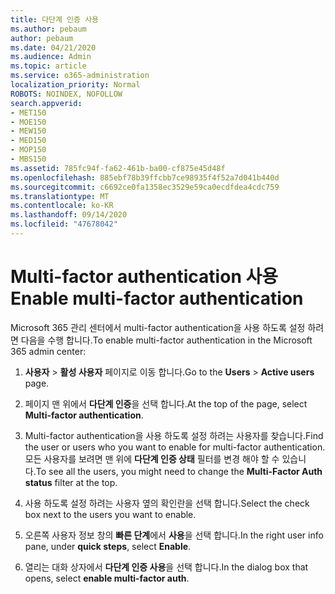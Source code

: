```yaml
---
title: 다단계 인증 사용
ms.author: pebaum
author: pebaum
ms.date: 04/21/2020
ms.audience: Admin
ms.topic: article
ms.service: o365-administration
localization_priority: Normal
ROBOTS: NOINDEX, NOFOLLOW
search.appverid:
- MET150
- MOE150
- MEW150
- MED150
- MOP150
- MBS150
ms.assetid: 785fc94f-fa62-461b-ba00-cf875e45d48f
ms.openlocfilehash: 885ebf78b39ffcbb7ce98935f4f52a7d041b440d
ms.sourcegitcommit: c6692ce0fa1358ec3529e59ca0ecdfdea4cdc759
ms.translationtype: MT
ms.contentlocale: ko-KR
ms.lasthandoff: 09/14/2020
ms.locfileid: "47678042"
---
```

# <a name="enable-multi-factor-authentication"></a><span data-ttu-id="c254c-102">Multi-factor authentication 사용</span><span class="sxs-lookup"><span data-stu-id="c254c-102">Enable multi-factor authentication</span></span>

<span data-ttu-id="c254c-103">Microsoft 365 관리 센터에서 multi-factor authentication을 사용 하도록 설정 하려면 다음을 수행 합니다.</span><span class="sxs-lookup"><span data-stu-id="c254c-103">To enable multi-factor authentication in the Microsoft 365 admin center:</span></span>

1. <span data-ttu-id="c254c-104">**사용자** \> **활성 사용자** 페이지로 이동 합니다.</span><span class="sxs-lookup"><span data-stu-id="c254c-104">Go to the **Users** \> **Active users** page.</span></span>
    
2. <span data-ttu-id="c254c-105">페이지 맨 위에서 **다단계 인증**을 선택 합니다.</span><span class="sxs-lookup"><span data-stu-id="c254c-105">At the top of the page, select **Multi-factor authentication**.</span></span> 
    
3. <span data-ttu-id="c254c-106">Multi-factor authentication을 사용 하도록 설정 하려는 사용자를 찾습니다.</span><span class="sxs-lookup"><span data-stu-id="c254c-106">Find the user or users who you want to enable for multi-factor authentication.</span></span> <span data-ttu-id="c254c-107">모든 사용자를 보려면 맨 위에 **다단계 인증 상태** 필터를 변경 해야 할 수 있습니다.</span><span class="sxs-lookup"><span data-stu-id="c254c-107">To see all the users, you might need to change the **Multi-Factor Auth status** filter at the top.</span></span>
    
4. <span data-ttu-id="c254c-108">사용 하도록 설정 하려는 사용자 옆의 확인란을 선택 합니다.</span><span class="sxs-lookup"><span data-stu-id="c254c-108">Select the check box next to the users you want to enable.</span></span>
    
5.  <span data-ttu-id="c254c-109">오른쪽 사용자 정보 창의 **빠른 단계**에서 **사용**을 선택 합니다.</span><span class="sxs-lookup"><span data-stu-id="c254c-109">In the right user info pane, under **quick steps**, select **Enable**.</span></span> 
    
6. <span data-ttu-id="c254c-110">열리는 대화 상자에서 **다단계 인증 사용**을 선택 합니다.</span><span class="sxs-lookup"><span data-stu-id="c254c-110">In the dialog box that opens, select **enable multi-factor auth**.</span></span> 
    

